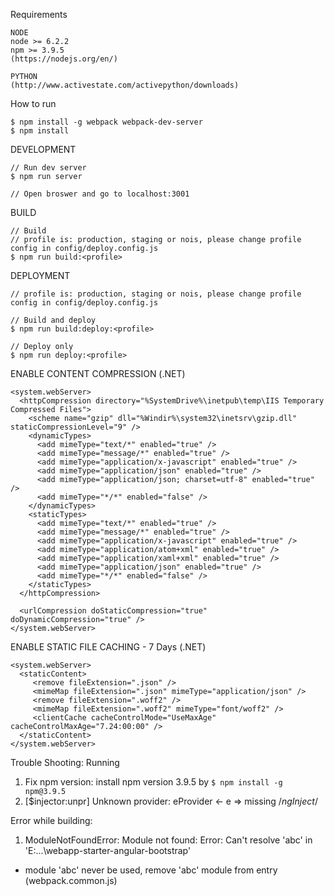 Requirements
```
NODE
node >= 6.2.2
npm >= 3.9.5
(https://nodejs.org/en/)

PYTHON
(http://www.activestate.com/activepython/downloads)
```

How to run
```
$ npm install -g webpack webpack-dev-server
$ npm install
```

DEVELOPMENT
```
// Run dev server
$ npm run server

// Open broswer and go to localhost:3001
```



BUILD
```
// Build
// profile is: production, staging or nois, please change profile config in config/deploy.config.js
$ npm run build:<profile>
```

DEPLOYMENT
```
// profile is: production, staging or nois, please change profile config in config/deploy.config.js

// Build and deploy
$ npm run build:deploy:<profile>

// Deploy only
$ npm run deploy:<profile>
```

ENABLE CONTENT COMPRESSION (.NET)
```
<system.webServer>
  <httpCompression directory="%SystemDrive%\inetpub\temp\IIS Temporary Compressed Files">
    <scheme name="gzip" dll="%Windir%\system32\inetsrv\gzip.dll" staticCompressionLevel="9" />
    <dynamicTypes>
      <add mimeType="text/*" enabled="true" />
      <add mimeType="message/*" enabled="true" />
      <add mimeType="application/x-javascript" enabled="true" />
      <add mimeType="application/json" enabled="true" />
      <add mimeType="application/json; charset=utf-8" enabled="true" />   
      <add mimeType="*/*" enabled="false" />
    </dynamicTypes>
    <staticTypes>
      <add mimeType="text/*" enabled="true" />
      <add mimeType="message/*" enabled="true" />
      <add mimeType="application/x-javascript" enabled="true" />
      <add mimeType="application/atom+xml" enabled="true" />
      <add mimeType="application/xaml+xml" enabled="true" />
      <add mimeType="application/json" enabled="true" />
      <add mimeType="*/*" enabled="false" />
    </staticTypes>
  </httpCompression>

  <urlCompression doStaticCompression="true" doDynamicCompression="true" />
</system.webServer>
```

ENABLE STATIC FILE CACHING - 7 Days (.NET)
```
<system.webServer>
  <staticContent>    
     <remove fileExtension=".json" />
     <mimeMap fileExtension=".json" mimeType="application/json" />
	 <remove fileExtension=".woff2" />
     <mimeMap fileExtension=".woff2" mimeType="font/woff2" />
	 <clientCache cacheControlMode="UseMaxAge" cacheControlMaxAge="7.24:00:00" />
  </staticContent>
</system.webServer>
```


Trouble Shooting:
Running
1. Fix npm version: install npm version 3.9.5 by `$ npm install -g npm@3.9.5`
2. [$injector:unpr] Unknown provider: eProvider <- e => missing /*ngInject*/



Error while building:
1. ModuleNotFoundError: Module not found: Error: Can't resolve 'abc' in 'E:\...\webapp-starter-angular-bootstrap'
 - module 'abc' never be used, remove 'abc' module from entry (webpack.common.js)
